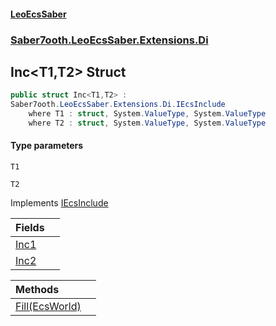 #### [LeoEcsSaber](index.md 'index')
### [Saber7ooth.LeoEcsSaber.Extensions.Di](Saber7ooth.LeoEcsSaber.Extensions.Di.md 'Saber7ooth.LeoEcsSaber.Extensions.Di')

## Inc<T1,T2> Struct

```csharp
public struct Inc<T1,T2> :
Saber7ooth.LeoEcsSaber.Extensions.Di.IEcsInclude
    where T1 : struct, System.ValueType, System.ValueType
    where T2 : struct, System.ValueType, System.ValueType
```
#### Type parameters

<a name='Saber7ooth.LeoEcsSaber.Extensions.Di.Inc_T1,T2_.T1'></a>

`T1`

<a name='Saber7ooth.LeoEcsSaber.Extensions.Di.Inc_T1,T2_.T2'></a>

`T2`

Implements [IEcsInclude](IEcsInclude.md 'Saber7ooth.LeoEcsSaber.Extensions.Di.IEcsInclude')

| Fields | |
| :--- | :--- |
| [Inc1](Inc_T1,T2_.Inc1.md 'Saber7ooth.LeoEcsSaber.Extensions.Di.Inc<T1,T2>.Inc1') | |
| [Inc2](Inc_T1,T2_.Inc2.md 'Saber7ooth.LeoEcsSaber.Extensions.Di.Inc<T1,T2>.Inc2') | |

| Methods | |
| :--- | :--- |
| [Fill(EcsWorld)](Inc_T1,T2_.Fill(EcsWorld).md 'Saber7ooth.LeoEcsSaber.Extensions.Di.Inc<T1,T2>.Fill(Saber7ooth.LeoEcsSaber.EcsWorld)') | |
